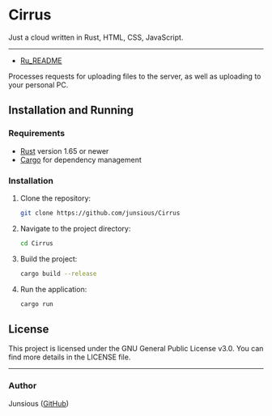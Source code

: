 # Cirrus
Just a cloud written in Rust, HTML, CSS, JavaScript.

---
- [Ru_README](https://github.com/Junsious/Cirrus/blob/v1.1/README_ru.md)

Processes requests for uploading files to the server, as well as uploading to your personal PC.


## Installation and Running

### Requirements

- [Rust](https://www.rust-lang.org/tools/install) version 1.65 or newer
- [Cargo](https://doc.rust-lang.org/cargo/getting-started/installation.html) for dependency management


### Installation

1. Clone the repository:

    ```bash
    git clone https://github.com/junsious/Cirrus
    ```

2. Navigate to the project directory:

    ```bash
    cd Cirrus
    ```

3. Build the project:

    ```bash
    cargo build --release
    ```

4. Run the application:

    ```bash
    cargo run
    ```

## License

This project is licensed under the GNU General Public License v3.0. You can find more details in the LICENSE file.

---

### Author

Junsious ([GitHub](https://github.com/junsious))
